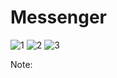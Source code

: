 # Messenger

![1](https://user-images.githubusercontent.com/90407551/235496346-20cd35c8-8d04-45b7-9515-156a111cd216.jpg)
![2](https://user-images.githubusercontent.com/90407551/235496363-8514e5b8-be5d-422c-8ed9-2bafaf8e85fc.jpg)
![3](https://user-images.githubusercontent.com/90407551/235496372-b4cb3215-97d5-456a-be33-c119e684ecb4.jpg)

Note:
